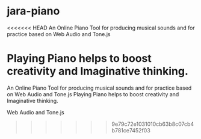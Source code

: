 # jara-piano
<<<<<<< HEAD
An Online Piano Tool for producing musical sounds and for practice based on Web Audio and Tone.js

Playing Piano helps to boost creativity and Imaginative thinking.
=======
An Online Piano Tool for producing musical sounds and for practice based on Web Audio and Tone.js  Playing Piano helps to boost creativity and Imaginative thinking.


Web Audio and Tone.js 
>>>>>>> 9e79c72e1031010cb63b8c07cb4b781ce7452f03
